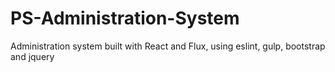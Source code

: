 # PS-Administration-System
Administration system built with React and Flux, using eslint, gulp, bootstrap and jquery
